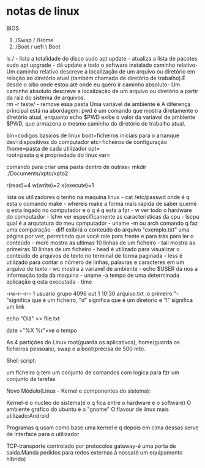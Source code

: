 # notas de linux
BIOS

1. /Swap
/
/Home
2. /Boot / uefi
         \ Boot
         
ls / - lista a totalidade do disco
sudo apt update - atualiza a lista de pacotes
sudo apt upgrade - dá update a todo o software instalado
caminho relativo- Um caminho relativo descreve a localização de um arquivo ou diretório em relação ao diretório atual (também chamado de diretório de trabalho).É desde o sítio onde estou até onde eu quero ir
caminho absoluto- Um caminho absoluto descreve a localização de um arquivo ou diretório a partir da raiz do sistema de arquivos.         
rm -r teste/ - remove essa pasta
Uma variável de ambiente é 
A diferença principal está na abordagem: pwd é um comando que mostra diretamente o diretório atual, enquanto echo $PWD exibe o valor da variável de ambiente $PWD, que armazena o mesmo caminho do diretório de trabalho atual.


bin=codigos basicos de linux
boot=ficheiros iniciais para o arranque
dev=dispositivos do computador
etc=ficheiros de configuração
/home=pasta de cada utilizador
opt=	
root=pasta q é propriedade do linux
var=

comando para criar uma pasta dentro de outras= 	mkdir ./Documents/xpto/xpto2

r(read)=4
w(write)=2
x(execute)=1


lista os utilizadores q tenho na maquina linux - cat /etc/passwd
onde é q esta o comando make - whereis make
a forma mais rapida de saber quemé q esta logado no computador e o q é q esta a fzr - w
ver todo o hardware do computador - lshw
ver especificamente as caracteristicas da cpu - lscpu
qual é a arqutatura do meu cpmputador - uname -m ou arch
comando q faz uma comparação - diff
exibirá o conteúdo do arquivo "exemplo.txt" uma página por vez, permitindo que você role para frente e para trás para ler o conteúdo - more
mostra as ultimas 10 linhas de um ficheiro - tail
mostra as primeiras 10 linhas de um ficheiro - head
é utilizado para visualizar o conteúdo de arquivos de texto no terminal de forma paginada - less
é utilizado para contar o número de linhas, palavras e caracteres em um arquivo de texto - wc
mostra a variavel de ambiente - echo $USER
da nos a informação toda da maquina - uname -a
tempo de uma determinada aplicação q esta executada - time


-rw-r--r-- 1 usuario grupo 4096 out 1 10:30 arquivo.txt :o primeiro "-"significa que é um ficheiro, "d" significa que é um diretorio e "l" significa um link




echo "Olá" >> file.txt


date +"%X %r"=ve o tempo


As 4 partições do Linux:root(guarda os aplicativos), home(guarda os ficheiros pessoais), swap e a boot(precisa de 500 mb).




Shell script:

um ficheiro q tem um conjunto de comandos com logica para fzr um conjunto de tarefas



Novo Módulo(Linux - Kernel e componentes do sistema):

Kernel-é o nucleo do sistema(é o q fica entre o hardware e o software)
O ambiente grafico do ubuntu é o "gnome"
O flavour de linux mais utilizado:Android 

Programas q usam como base uma kernel  e q depois em cima dessas serve de interface para o utilizador


TCP-transporte controlado por protocolos
gateway-é uma porta de saída.Manda pedidos para redes externas à nossa(é um equipamento híbrido)
